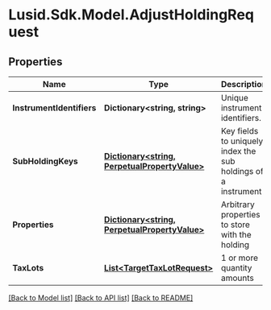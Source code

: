 # Lusid.Sdk.Model.AdjustHoldingRequest
## Properties

Name | Type | Description | Notes
------------ | ------------- | ------------- | -------------
**InstrumentIdentifiers** | **Dictionary&lt;string, string&gt;** | Unique instrument identifiers. | 
**SubHoldingKeys** | [**Dictionary&lt;string, PerpetualPropertyValue&gt;**](PerpetualPropertyValue.md) | Key fields to uniquely index the sub holdings of a instrument | [optional] 
**Properties** | [**Dictionary&lt;string, PerpetualPropertyValue&gt;**](PerpetualPropertyValue.md) | Arbitrary properties to store with the holding | [optional] 
**TaxLots** | [**List&lt;TargetTaxLotRequest&gt;**](TargetTaxLotRequest.md) | 1 or more quantity amounts | 

[[Back to Model list]](../README.md#documentation-for-models) [[Back to API list]](../README.md#documentation-for-api-endpoints) [[Back to README]](../README.md)

